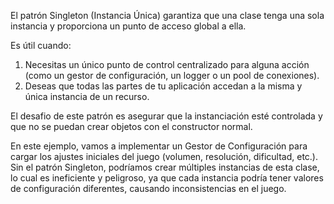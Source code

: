 El patrón Singleton (Instancia Única) garantiza que una clase tenga una sola instancia y proporciona un punto de acceso global a ella.

Es útil cuando:

1. Necesitas un único punto de control centralizado para alguna acción (como un gestor de configuración, un logger o un pool de conexiones).
2. Deseas que todas las partes de tu aplicación accedan a la misma y única instancia de un recurso.

El desafio de este patrón es asegurar que la instanciación esté controlada y que no se puedan crear objetos con el constructor normal.

En este ejemplo, vamos a implementar un Gestor de Configuración para cargar los ajustes iniciales del juego (volumen, resolución, dificultad, etc.). Sin el patrón Singleton, podríamos crear múltiples instancias de esta clase, lo cual es ineficiente y peligroso, ya que cada instancia podría tener valores de configuración diferentes, causando inconsistencias en el juego.
